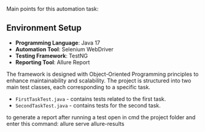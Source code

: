 Main points for this automation task:

## Environment Setup
- **Programming Language**: Java 17
- **Automation Tool**: Selenium WebDriver
- **Testing Framework**: TestNG
- **Reporting Tool**: Allure Report

The framework is designed with Object-Oriented Programming principles to enhance maintainability and scalability. The project is structured into two main test classes, each corresponding to a specific task.

- `FirstTaskTest.java` - contains tests related to the first task.
- `SecondTaskTest.java` - contains tests for the second task.

to generate a report after running a test open in cmd the project folder and enter this command:
allure serve allure-results

